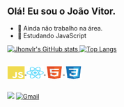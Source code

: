 ## Olá! Eu sou o João Vitor. 

- 🔭 Ainda não trabalho na área. 
- 🌱 Estudando JavaScript


<div>
<a href="https://github.com/jhonvlr">
 <p>
  <img src="https://github-readme-stats.vercel.app/api?username=jhonvlr&show_icons=true&theme=holi" alt="Jhonvlr's GitHub stats" height="165px" />
  <img src="https://github-readme-stats.vercel.app/api/top-langs/?username=jhonvlr&layout=compact&theme=holi" alt="Top Langs" height="165px" />
</p>
</div>

<div style="display: inline_block"><br>
  <img align="center" alt="Rafa-Js" height="30" width="40" src="https://raw.githubusercontent.com/devicons/devicon/master/icons/javascript/javascript-plain.svg">
  <img align="center" alt="Rafa-React" height="30" width="40" src="https://raw.githubusercontent.com/devicons/devicon/master/icons/react/react-original.svg">
  <img align="center" alt="Rafa-HTML" height="30" width="40" src="https://raw.githubusercontent.com/devicons/devicon/master/icons/html5/html5-original.svg">
  <img align="center" alt="Rafa-CSS" height="30" width="40" src="https://raw.githubusercontent.com/devicons/devicon/master/icons/css3/css3-original.svg">
</div>

##
<div> 

  <a href="https://www.instagram.com/jhonvlr_/" target="_blank"><img src="https://img.shields.io/badge/-Instagram-%23E4405F?style=for-the-badge&logo=instagram&logoColor=white" target="_blank"></a>
  <a href="mailto:joaovitorlourencosimoes123@gmail.com"><img src="https://img.shields.io/badge/-Gmail-%23333?style=for-the-badge&logo=gmail&logoColor=white" alt="Gmail" /></a>

 
</div>
